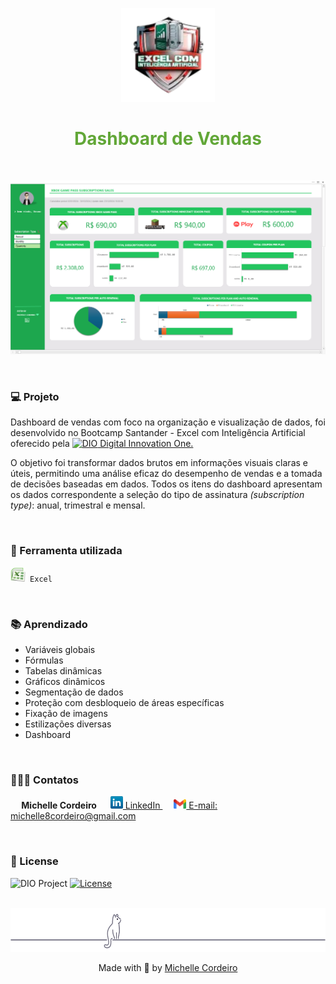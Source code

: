<!-- Banner session -->
<p align="center">
  <img src="https://github.com/MichelleCordeiro/excel-ia-projetos/blob/main/assets/logo-excel-ia.png" alt="Logo Bootcamp Santander - Excel com Inteligência Artificial" width="150">
</p>


<!--About session-->
<h1 align="center" style="color:#62A738">Dashboard de Vendas</h1>

<br>

<p align="center">
  <img src="./dashboard.png" alt="Print do dashboard" width="800">
</p>

<br>

<!-- Infos session -->
<h3> 💻 Projeto</h3>

Dashboard de vendas com foco na organização e visualização de dados, foi desenvolvido no Bootcamp Santander - Excel com Inteligência Artificial oferecido pela <a href="https://digitalinnovation.one/"><img src="https://hermes.digitalinnovation.one/assets/diome/logo.svg" alt="DIO" tittle="Digital Innovation One" width="40"> Digital Innovation One.</a>

O objetivo foi transformar dados brutos em informações visuais claras e úteis, permitindo uma análise eficaz do desempenho de vendas e a tomada de decisões baseadas em dados.
Todos os itens do dashboard apresentam os dados correspondente a seleção do tipo de assinatura *(subscription type)*: anual, trimestral e mensal.

<br>


<!-- Tools session -->
<h3> 🚀 Ferramenta utilizada</h3>
<p align="left">
  <code><img height="23" src="https://github.com/MichelleCordeiro/excel-ia-projetos/blob/main/assets/xls-icon-3399.png" alt="Excel"> Excel</code>
</p>

<br>


<!-- Learnning session -->
<h3> 📚 Aprendizado </h3>

- Variáveis globais
- Fórmulas
- Tabelas dinâmicas
- Gráficos dinâmicos
- Segmentação de dados
- Proteção com desbloqueio de áreas específicas
- Fixação de imagens
- Estilizações diversas
- Dashboard

<br>


<!-- Contacts session -->
<h3> 👩🏼‍💻 Contatos </h3>

<p>
  <strong>&emsp; Michelle Cordeiro</strong> &emsp;

  <a href="https://www.linkedin.com/in/michelle-cordeiro/">
    <img src="https://github.com/MichelleCordeiro/MichelleCordeiro/blob/main/logos/linkedin.png?raw=true" alt="logo linkedin" width="20" /> LinkedIn
  </a> &emsp;

  <a href="michelle8cordeiro@gmail.com">
    <img src="https://github.com/MichelleCordeiro/MichelleCordeiro/blob/main/logos/gmail.png?raw=true" alt="logo gmail" width="20"/>
    E-mail: michelle8cordeiro@gmail.com
  </a>
</p>

<br>


<!-- Licences session -->
<h3 align="left"> 📝 License </h3>

<p>
  <img src="https://img.shields.io/static/v1?label=DIO&message=Education&color=489BDF&labelColor=202024" alt="DIO Project" />
  <a href="LICENSE"><img  src="https://img.shields.io/static/v1?label=License&message=MIT&color=489BDF&labelColor=202024" alt="License"></a>
</p>

<br>


<!--Footer session-->
<div align="center">
  <img src="https://github.com/MichelleCordeiro/excel-ia-projetos/blob/main/assets/gato_rodape.svg" height="70" />

Made with 💙 by <a href="https://www.linkedin.com/in/michelle-cordeiro/">Michelle Cordeiro</a>

</div>
